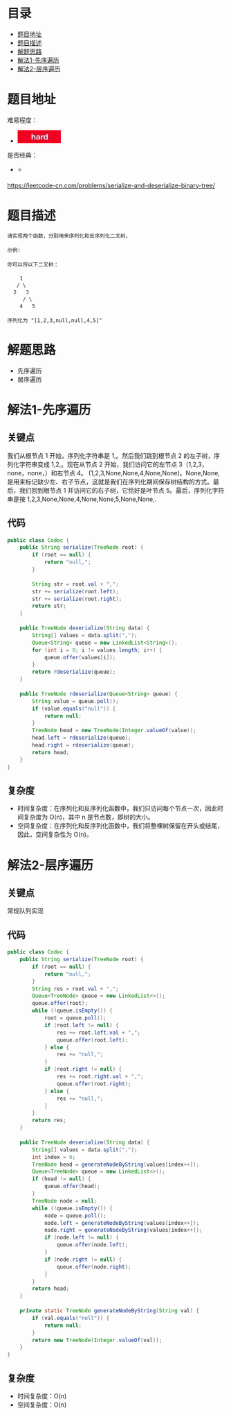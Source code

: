 # 目录
* [题目地址](#题目地址)
* [题目描述](#题目描述)
* [解题思路](#解题思路)
* [解法1-先序遍历](#解法1-先序遍历)
* [解法2-层序遍历](#解法2-层序遍历)



# 题目地址
难易程度：
- ![hard.jpg](../.images/hard.jpg)

是否经典：
- ⭐️

https://leetcode-cn.com/problems/serialize-and-deserialize-binary-tree/

# 题目描述
```$xslt
请实现两个函数，分别用来序列化和反序列化二叉树。

示例: 

你可以将以下二叉树：

    1
   / \
  2   3
     / \
    4   5

序列化为 "[1,2,3,null,null,4,5]"
```


# 解题思路
- 先序遍历
- 层序遍历



# 解法1-先序遍历
## 关键点
我们从根节点 1 开始，序列化字符串是 1,。然后我们跳到根节点 2 的左子树，序列化字符串变成 1,2,。现在从节点 2 开始，我们访问它的左节点 3（1,2,3，none，none，）和右节点 4。
(1,2,3,None,None,4,None,None)。None,None, 是用来标记缺少左、右子节点，这就是我们在序列化期间保存树结构的方式。最后，我们回到根节点 1 并访问它的右子树，它恰好是叶节点 5。最后，序列化字符串是按 1,2,3,None,None,4,None,None,5,None,None,.


## 代码
```Java
public class Codec {
    public String serialize(TreeNode root) {
        if (root == null) {
            return "null,";
        }

        String str = root.val + ",";
        str += serialize(root.left);
        str += serialize(root.right);
        return str;
    }

    public TreeNode deserialize(String data) {
        String[] values = data.split(",");
        Queue<String> queue = new LinkedList<String>();
        for (int i = 0; i != values.length; i++) {
            queue.offer(values[i]);
        }
        return rdeserialize(queue);
    }

    public TreeNode rdeserialize(Queue<String> queue) {
        String value = queue.poll();
        if (value.equals("null")) {
            return null;
        }
        TreeNode head = new TreeNode(Integer.valueOf(value));
        head.left = rdeserialize(queue);
        head.right = rdeserialize(queue);
        return head;
    }
}
```

## 复杂度
- 时间复杂度：在序列化和反序列化函数中，我们只访问每个节点一次，因此时间复杂度为 O(n)，其中 n 是节点数，即树的大小。
- 空间复杂度：在序列化和反序列化函数中，我们将整棵树保留在开头或结尾，因此，空间复杂性为 O(n)。


# 解法2-层序遍历
## 关键点
常规队列实现


## 代码
```Java
public class Codec {
    public String serialize(TreeNode root) {
        if (root == null) {
            return "null,";
        }
        String res = root.val + ",";
        Queue<TreeNode> queue = new LinkedList<>();
        queue.offer(root);
        while (!queue.isEmpty()) {
            root = queue.poll();
            if (root.left != null) {
                res += root.left.val + ",";
                queue.offer(root.left);
            } else {
                res += "null,";
            }
            if (root.right != null) {
                res += root.right.val + ",";
                queue.offer(root.right);
            } else {
                res += "null,";
            }
        }
        return res;
    }

    public TreeNode deserialize(String data) {
        String[] values = data.split(",");
        int index = 0;
        TreeNode head = generateNodeByString(values[index++]);
        Queue<TreeNode> queue = new LinkedList<>();
        if (head != null) {
            queue.offer(head);
        }
        TreeNode node = null;
        while (!queue.isEmpty()) {
            node = queue.poll();
            node.left = generateNodeByString(values[index++]);
            node.right = generateNodeByString(values[index++]);
            if (node.left != null) {
                queue.offer(node.left);
            }
            if (node.right != null) {
                queue.offer(node.right);
            }
        }
        return head;
    }

    private static TreeNode generateNodeByString(String val) {
        if (val.equals("null")) {
            return null;
        }
        return new TreeNode(Integer.valueOf(val));
    }
}
```


## 复杂度
- 时间复杂度：O(n)
- 空间复杂度：O(n)

